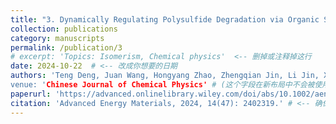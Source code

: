 ```yaml
---
title: "3. Dynamically Regulating Polysulfide Degradation via Organic Sulfur Electrolyte Additives in Lithium-Sulfur Batteries"
collection: publications
category: manuscripts
permalink: /publication/3
# excerpt: 'Topics: Isomerism, Chemical physics'  <-- 删掉或注释掉这行
date: 2024-10-22  # <-- 改成你想要的日期
authors: 'Teng Deng, Juan Wang, Hongyang Zhao, Zhengqian Jin, Li Jin, Xinliang Men, Jianan Wang, Yatao Liu, Wei Tang, Amr M. Abdelkader, R. Vasant Kumar, Shujiang Ding, Yongzhu Fu, Kai Xi # <-- 确保这个字段存在
venue: 'Chinese Journal of Chemical Physics' # (这个字段在新布局中不会被使用)
paperurl: 'https://advanced.onlinelibrary.wiley.com/doi/abs/10.1002/aenm.202402319'
citation: 'Advanced Energy Materials, 2024, 14(47): 2402319.' # <-- 确保这个字段存在
---
```

